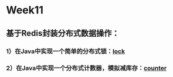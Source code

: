 # Week11
## 基于Redis封装分布式数据操作：
### 1）在Java中实现一个简单的分布式锁：[lock](https://github.com/Gyro-XR/JavaTrainCamp/tree/main/Week11/lock.md)
### 2）在Java中实现一个分布式计数器，模拟减库存：[counter](https://github.com/Gyro-XR/JavaTrainCamp/tree/main/Week11/counter.md)
